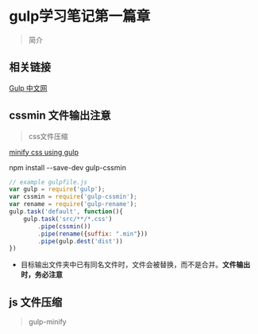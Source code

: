 # gulp学习笔记第一篇章

> 简介

## 相关链接

[Gulp 中文网](https://www.gulpjs.com.cn/docs/api/)

## cssmin 文件输出注意

> css文件压缩

[minify css using gulp](https://www.npmjs.com/package/gulp-cssmin)

npm install --save-dev gulp-cssmin

```javascript
// example gulpfile.js
var gulp = require('gulp');
var cssmin = require('gulp-cssmin');
var rename = require('gulp-rename');
gulp.task('default', function(){
	gulp.task('src/**/*.css')
		.pipe(cssmin())
		.pipe(rename({suffix: ".min"}))
		.pipe(gulp.dest('dist'))
})
```

- 目标输出文件夹中已有同名文件时，文件会被替换，而不是合并。**文件输出时，务必注意**

## js 文件压缩

> gulp-minify

